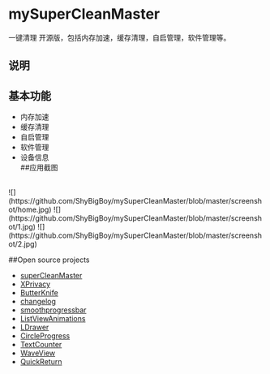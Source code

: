 # mySuperCleanMaster
一键清理 开源版，包括内存加速，缓存清理，自启管理，软件管理等。 <br> 

## 说明

## 基本功能
* 内存加速
* 缓存清理
* 自启管理
* 软件管理
* 设备信息<br>
##应用截图
<br>
![](https://github.com/ShyBigBoy/mySuperCleanMaster/blob/master/screenshot/home.jpg)  
![](https://github.com/ShyBigBoy/mySuperCleanMaster/blob/master/screenshot/1.jpg) 
![](https://github.com/ShyBigBoy/mySuperCleanMaster/blob/master/screenshot/2.jpg) 

##Open source projects
* [superCleanMaster](https://github.com/joyoyao/superCleanMaster)  
* [XPrivacy](https://github.com/M66B/XPrivacy)  
* [ButterKnife](http://jakewharton.github.io/butterknife/)  
* [changelog](https://github.com/gabrielemariotti/changeloglib)  
* [smoothprogressbar](https://github.com/castorflex/SmoothProgressBar)  
* [ListViewAnimations](https://github.com/nhaarman/ListViewAnimations)  
* [LDrawer](https://github.com/ikimuhendis/LDrawer)  
* [CircleProgress](https://github.com/lzyzsd/CircleProgress)  
* [TextCounter](https://github.com/premnirmal/TextCounter)  
* [WaveView](https://github.com/john990/WaveView) 
* [QuickReturn](https://github.com/lawloretienne/QuickReturn)

